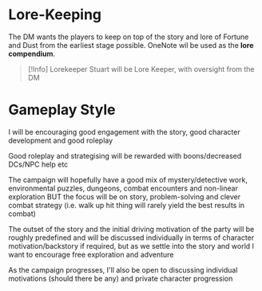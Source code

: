 # Lore-Keeping
The DM wants the players to keep on top of the story and lore of Fortune and Dust from the earliest stage possible. OneNote wil be used as the **lore compendium**.

> [!Info] Lorekeeper
> Stuart will be Lore Keeper, with oversight from the DM

# Gameplay Style
I will be encouraging good engagement with the story, good character development and good roleplay

Good roleplay and strategising will be rewarded with boons/decreased DCs/NPC help etc

The campaign will hopefully have a good mix of mystery/detective work, environmental puzzles, dungeons, combat encounters and non-linear exploration BUT the focus will be on story, problem-solving and clever combat strategy (i.e. walk up hit thing will rarely yield the best results in combat)

The outset of the story and the initial driving motivation of the party will be roughly predefined and will be discussed individually in terms of character motivation/backstory if required, but as we settle into the story and world I want to encourage free exploration and adventure

As the campaign progresses, I'll also be open to discussing individual motivations (should there be any) and private character progression